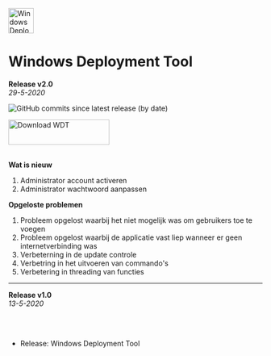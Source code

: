 <img src="https://github.com/jebr/windows-deployment-tool/blob/master/src/icons/wdt-logo.png" alt="Windows Deployment Tool" width="50" height="50"></img>

# Windows Deployment Tool

**Release v2.0**  
*29-5-2020*

![GitHub commits since latest release (by date)](https://img.shields.io/github/commits-since/jebr/windows-deployment-tool/v2.0?color=green)

<a href="https://github.com/jebr/windows-deployment-tool/releases" alt="Download">
    <img src="src/icons/download.png" alt="Download WDT" width="200" height="50"></a>

</br>
</br>

**Wat is nieuw**
1. Administrator account activeren
2. Administrator wachtwoord aanpassen

**Opgeloste problemen**
1. Probleem opgelost waarbij het niet mogelijk was om gebruikers toe te voegen
2. Probleem opgelost waarbij de applicatie vast liep wanneer er geen internetverbinding was
3. Verbeterning in de update controle
4. Verbetring in het uitvoeren van commando's
5. Verbetering in threading van functies


---

**Release v1.0**  
*13-5-2020*

</br>
</br>

- Release: Windows Deployment Tool